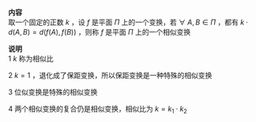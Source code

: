 **内容**  
取一个固定的正数 $k$ ，设 $f$ 是平面 $\Pi$ 上的一个变换，若 $\forall\ A,B\in\Pi$ ，都有 $k\cdot d(A,B)=d(f(A),f(B))$ ，则称 $f$ 是平面 $\Pi$ 上的一个相似变换  
  
**说明**  
1 $k$ 称为相似比  
  
2 $k=1$ ，退化成了保距变换，所以保距变换是一种特殊的相似变换  
  
3 位似变换是特殊的相似变换  
  
4 两个相似变换的复合仍是相似变换，相似比为 $k=k_1\cdot k_2$  
